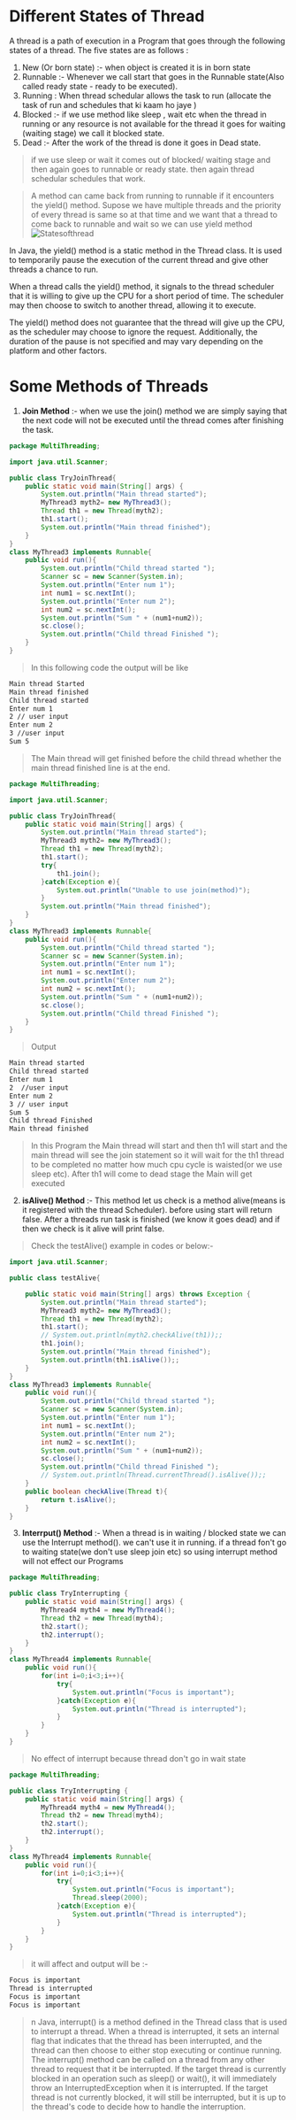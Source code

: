 # Different States of Thread
A thread is a path of execution in a Program that goes through the following states of a thread. The five states are as follows :
1. New (Or born state) :- when object is created it is in born state
2. Runnable :- Whenever we call start that goes in the Runnable state(Also called ready state - ready to be executed).
3. Running : When thread schedular allows the task to run (allocate the task of run and schedules that ki kaam ho jaye )
4. Blocked :- if we use  method like sleep , wait etc when the thread in running or any resource is not available for the thread it goes for waiting (waiting stage) we call it blocked state.
5. Dead :- After the work of the thread is done it goes in Dead state.

> if we use sleep or wait it comes out of blocked/ waiting stage and then again goes to runnable or ready state. then again thread schedular schedules that work.

> A method can came back from running to runnable if it encounters the yield() method. Supose we have multiple threads and the priority of every thread is same so at that time and we want that a thread to come back to runnable and wait so we can use yield method
![Statesofthread](https://github.com/dhillonsahil/Java/blob/main/MultiThreading/Notes/statesOfThread.png "States of thread")

In Java, the yield() method is a static method in the Thread class. It is used to temporarily pause the execution of the current thread and give other threads a chance to run.

When a thread calls the yield() method, it signals to the thread scheduler that it is willing to give up the CPU for a short period of time. The scheduler may then choose to switch to another thread, allowing it to execute.

The yield() method does not guarantee that the thread will give up the CPU, as the scheduler may choose to ignore the request. Additionally, the duration of the pause is not specified and may vary depending on the platform and other factors.

# Some Methods of Threads
1. **Join Method** :- when we use the join() method we are simply saying that the next code will not be executed until the thread comes after finishing the task.

```java
package MultiThreading;

import java.util.Scanner;

public class TryJoinThread{
    public static void main(String[] args) {
        System.out.println("Main thread started");
        MyThread3 myth2= new MyThread3();
        Thread th1 = new Thread(myth2);
        th1.start();
        System.out.println("Main thread finished");
    }
}
class MyThread3 implements Runnable{
    public void run(){
        System.out.println("Child thread started ");
        Scanner sc = new Scanner(System.in);
        System.out.println("Enter num 1");
        int num1 = sc.nextInt();
        System.out.println("Enter num 2");
        int num2 = sc.nextInt();
        System.out.println("Sum " + (num1+num2));
        sc.close();
        System.out.println("Child thread Finished ");
    }
}
```

> In this following code the output will be like 
```bash
Main thread Started
Main thread finished 
Child thread started
Enter num 1
2 // user input
Enter num 2
3 //user input
Sum 5
```

> The Main thread will get finished before the child thread whether the main thread finished line is at the end.
```java
package MultiThreading;

import java.util.Scanner;

public class TryJoinThread{
    public static void main(String[] args) {
        System.out.println("Main thread started");
        MyThread3 myth2= new MyThread3();
        Thread th1 = new Thread(myth2);
        th1.start();
        try{
            th1.join();
        }catch(Exception e){
            System.out.println("Unable to use join(method)");
        }
        System.out.println("Main thread finished");
    }
}
class MyThread3 implements Runnable{
    public void run(){
        System.out.println("Child thread started ");
        Scanner sc = new Scanner(System.in);
        System.out.println("Enter num 1");
        int num1 = sc.nextInt();
        System.out.println("Enter num 2");
        int num2 = sc.nextInt();
        System.out.println("Sum " + (num1+num2));
        sc.close();
        System.out.println("Child thread Finished ");
    }
}
```
> Output
```bash
Main thread started
Child thread started 
Enter num 1
2  //user input
Enter num 2
3 // user input
Sum 5
Child thread Finished
Main thread finished
```
> In this Program the Main thread will start and then th1 will start and the main thread will see the join statement so it will wait for the th1 thread to be completed no matter how much cpu cycle is waisted(or we use sleep etc). After th1 will come to dead stage the Main will get executed

2. **isAlive() Method** :- This method let us check is a method alive(means is it registered with the thread Scheduler). before using start will return false.
After a threads run task is finished (we know it goes dead) and if then we check is it alive will print false.

> Check the testAlive() example in codes or below:- 
```java
import java.util.Scanner;

public class testAlive{

    public static void main(String[] args) throws Exception {
        System.out.println("Main thread started");
        MyThread3 myth2= new MyThread3();
        Thread th1 = new Thread(myth2);
        th1.start();
        // System.out.println(myth2.checkAlive(th1));;
        th1.join();
        System.out.println("Main thread finished");
        System.out.println(th1.isAlive());;
    }
}
class MyThread3 implements Runnable{
    public void run(){
        System.out.println("Child thread started ");
        Scanner sc = new Scanner(System.in);
        System.out.println("Enter num 1");
        int num1 = sc.nextInt();
        System.out.println("Enter num 2");
        int num2 = sc.nextInt();
        System.out.println("Sum " + (num1+num2));
        sc.close();
        System.out.println("Child thread Finished ");
        // System.out.println(Thread.currentThread().isAlive());;
    }
    public boolean checkAlive(Thread t){
        return t.isAlive();
    }
} 
```
3. **Interrput() Method** :- When a thread is in waiting / blocked state we can use the Interrupt method(). we can't use it in running. if a thread fon't go to waiting state(we don't use sleep join etc) so using interrupt method will not effect our Programs

```java
package MultiThreading;

public class TryInterrupting {
    public static void main(String[] args) {
        MyThread4 myth4 = new MyThread4();
        Thread th2 = new Thread(myth4);
        th2.start();
        th2.interrupt();
    }
}
class MyThread4 implements Runnable{
    public void run(){
        for(int i=0;i<3;i++){
            try{
                System.out.println("Focus is important");
            }catch(Exception e){
                System.out.println("Thread is interrupted");
            }
        }
    }
}
```

> No effect of interrupt because thread don't go in wait state

```java
package MultiThreading;

public class TryInterrupting {
    public static void main(String[] args) {
        MyThread4 myth4 = new MyThread4();
        Thread th2 = new Thread(myth4);
        th2.start();
        th2.interrupt();
    }
}
class MyThread4 implements Runnable{
    public void run(){
        for(int i=0;i<3;i++){
            try{
                System.out.println("Focus is important");
                Thread.sleep(2000);
            }catch(Exception e){
                System.out.println("Thread is interrupted");
            }
        }
    }
}
```

> it will affect and output will be :- 
```bash
Focus is important
Thread is interrupted
Focus is important
Focus is important
```

> n Java, interrupt() is a method defined in the Thread class that is used to interrupt a thread. When a thread is interrupted, it sets an internal flag that indicates that the thread has been interrupted, and the thread can then choose to either stop executing or continue running.  The interrupt() method can be called on a thread from any other thread to request that it be interrupted. If the target thread is currently blocked in an operation such as sleep() or wait(), it will immediately throw an InterruptedException when it is interrupted. If the target thread is not currently blocked, it will still be interrupted, but it is up to the thread's code to decide how to handle the interruption.
